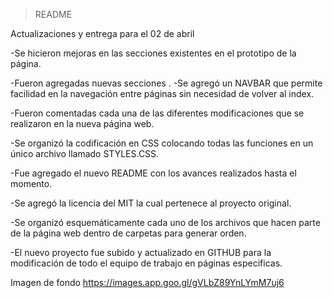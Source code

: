 >README

Actualizaciones y entrega para el 02 de abril

-Se hicieron mejoras en las secciones existentes en el prototipo de la página.

-Fueron agregadas nuevas secciones
.
-Se agregó un NAVBAR que permite facilidad en la navegación entre páginas sin necesidad de volver al index.

-Fueron comentadas cada una de las diferentes modificaciones que se realizaron en la nueva página web.

-Se organizó la codificación en CSS colocando todas las funciones en un único archivo llamado STYLES.CSS.

-Fue agregado el nuevo README con los avances realizados hasta el momento.

-Se agregó la licencia del MIT la cual pertenece al proyecto original.

-Se organizó esquemáticamente cada uno de los archivos que hacen parte de la página web dentro de carpetas para generar orden.

-El nuevo proyecto fue subido y actualizado en GITHUB para la modificación de todo el equipo de trabajo en páginas especificas.


Imagen de fondo
https://images.app.goo.gl/gVLbZ89YnLYmM7uj6
